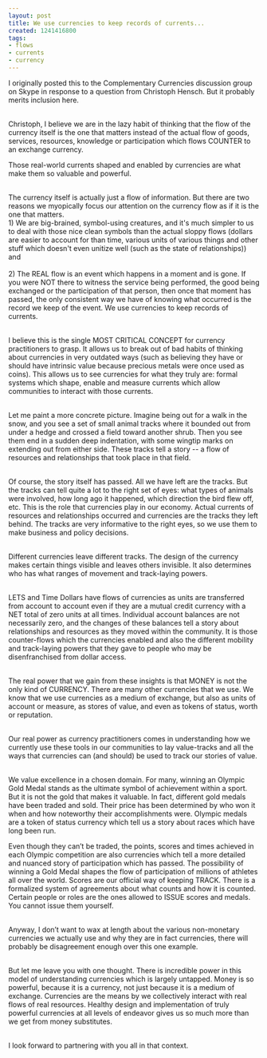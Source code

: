 ```yaml
---
layout: post
title: We use currencies to keep records of currents...
created: 1241416800
tags:
- flows
- currents
- currency
---
```

<p>I originally posted this to the Complementary Currencies discussion group on Skype in response to a question from Christoph Hensch. But it probably merits inclusion here.</p><p><br />Christoph, I believe we are in the lazy habit of thinking that the flow of the currency itself is the one that matters instead of the actual flow of goods, services, resources, knowledge or participation which flows COUNTER to an exchange currency.</p><p>Those real-world currents shaped and enabled by currencies are what make them so valuable and powerful.</p><p><br />The currency itself is actually just a flow of information. But there are two reasons we myopically focus our attention on the currency flow as if it is the one that matters.<br /> 1) We are big-brained, symbol-using creatures, and it&#39;s much simpler to us to deal with those nice clean symbols than the actual sloppy flows (dollars are easier to account for than time, various units of various things and other stuff which doesn&#39;t even unitize well (such as the state of relationships)) and<br /><br /> 2) The REAL flow is an event which happens in a moment and is gone. If you were NOT there to witness the service being performed, the good being exchanged or the participation of that person, then once that moment has passed, the only consistent way we have of knowing what occurred is the record we keep of the event. We use currencies to keep records of currents.</p><p><br />I believe this is the single MOST CRITICAL CONCEPT for currency practitioners to grasp. It allows us to break out of bad habits of thinking about currencies in very outdated ways (such as believing they have or should have intrinsic value because precious metals were once used as coins). This allows us to see currencies for what they truly are: formal systems which shape, enable and measure currents which allow communities to interact with those currents.</p><p><br />Let me paint a more concrete picture. Imagine being out for a walk in the snow, and you see a set of small animal tracks where it bounded out from under a hedge and crossed a field toward another shrub. Then you see them end in a sudden deep indentation, with some wingtip marks on extending out from either side. These tracks tell a story -- a flow of resources and relationships that took place in that field.</p><p><br />Of course, the story itself has passed. All we have left are the tracks. But the tracks can tell quite a lot to the right set of eyes: what types of animals were involved, how long ago it happened, which direction the bird flew off, etc. This is the role that currencies play in our economy. Actual currents of resources and relationships occurred and currencies are the tracks they left behind. The tracks are very informative to the right eyes, so we use them to make business and policy decisions.</p><p><br />Different currencies leave different tracks. The design of the currency makes certain things visible and leaves others invisible. It also determines who has what ranges of movement and track-laying powers.</p><p><br />LETS and Time Dollars have flows of currencies as units are transferred from account to account even if they are a mutual credit currency with a NET total of zero units at all times. Individual account balances are not necessarily zero, and the changes of these balances tell a story about relationships and resources as they moved within the community. It is those counter-flows which the currencies enabled and also the different mobility and track-laying powers that they gave to people who may be disenfranchised from dollar access.</p><p><br />The real power that we gain from these insights is that MONEY is not the only kind of CURRENCY. There are many other currencies that we use. We know that we use currencies as a medium of exchange, but also as units of account or measure, as stores of value, and even as tokens of status, worth or reputation.</p><p><br />Our real power as currency practitioners comes in understanding how we currently use these tools in our communities to lay value-tracks and all the ways that currencies can (and should) be used to track our stories of value.</p><p><br />We value excellence in a chosen domain. For many, winning an Olympic Gold Medal stands as the ultimate symbol of achievement within a sport. But it is not the gold that makes it valuable. In fact, different gold medals have been traded and sold. Their price has been determined by who won it when and how noteworthy their accomplishments were. Olympic medals are a token of status currency which tell us a story about races which have long been run.</p><p>Even though they can&rsquo;t be traded, the points, scores and times achieved in each Olympic competition are also currencies which tell a more detailed and nuanced story of participation which has passed. The possibility of winning a Gold Medal shapes the flow of participation of millions of athletes all over the world. Scores are our official way of keeping TRACK. There is a formalized system of agreements about what counts and how it is counted. Certain people or roles are the ones allowed to ISSUE scores and medals. You cannot issue them yourself.</p><p><br />Anyway, I don&rsquo;t want to wax at length about the various non-monetary currencies we actually use and why they are in fact currencies, there will probably be disagreement enough over this one example.</p><p><br />But let me leave you with one thought. There is incredible power in this model of understanding currencies which is largely untapped. Money is so powerful, because it is a currency, not just because it is a medium of exchange. Currencies are the means by we collectively interact with real flows of real resources. Healthy design and implementation of truly powerful currencies at all levels of endeavor gives us so much more than we get from money substitutes.</p><p><br />I look forward to partnering with you all in that context.</p>
